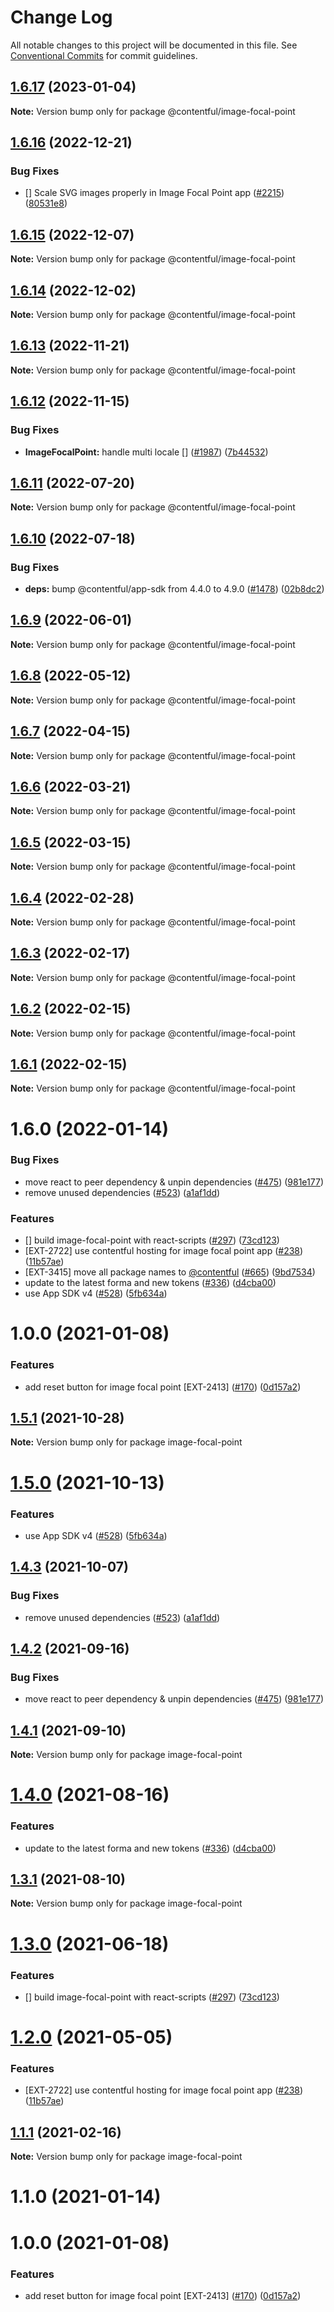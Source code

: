 # Change Log

All notable changes to this project will be documented in this file.
See [Conventional Commits](https://conventionalcommits.org) for commit guidelines.

## [1.6.17](https://github.com/contentful/apps/compare/@contentful/image-focal-point@1.6.16...@contentful/image-focal-point@1.6.17) (2023-01-04)

**Note:** Version bump only for package @contentful/image-focal-point

## [1.6.16](https://github.com/contentful/apps/compare/@contentful/image-focal-point@1.6.15...@contentful/image-focal-point@1.6.16) (2022-12-21)

### Bug Fixes

- [] Scale SVG images properly in Image Focal Point app ([#2215](https://github.com/contentful/apps/issues/2215)) ([80531e8](https://github.com/contentful/apps/commit/80531e82c7a7b571b15f18cf7d133bf13391009c))

## [1.6.15](https://github.com/contentful/apps/compare/@contentful/image-focal-point@1.6.14...@contentful/image-focal-point@1.6.15) (2022-12-07)

**Note:** Version bump only for package @contentful/image-focal-point

## [1.6.14](https://github.com/contentful/apps/compare/@contentful/image-focal-point@1.6.13...@contentful/image-focal-point@1.6.14) (2022-12-02)

**Note:** Version bump only for package @contentful/image-focal-point

## [1.6.13](https://github.com/contentful/apps/compare/@contentful/image-focal-point@1.6.12...@contentful/image-focal-point@1.6.13) (2022-11-21)

**Note:** Version bump only for package @contentful/image-focal-point

## [1.6.12](https://github.com/contentful/apps/compare/@contentful/image-focal-point@1.6.11...@contentful/image-focal-point@1.6.12) (2022-11-15)

### Bug Fixes

- **ImageFocalPoint:** handle multi locale [] ([#1987](https://github.com/contentful/apps/issues/1987)) ([7b44532](https://github.com/contentful/apps/commit/7b445321e8ee442a34adbdde3ecb1e26675001f2))

## [1.6.11](https://github.com/contentful/apps/compare/@contentful/image-focal-point@1.6.10...@contentful/image-focal-point@1.6.11) (2022-07-20)

**Note:** Version bump only for package @contentful/image-focal-point

## [1.6.10](https://github.com/contentful/apps/compare/@contentful/image-focal-point@1.6.9...@contentful/image-focal-point@1.6.10) (2022-07-18)

### Bug Fixes

- **deps:** bump @contentful/app-sdk from 4.4.0 to 4.9.0 ([#1478](https://github.com/contentful/apps/issues/1478)) ([02b8dc2](https://github.com/contentful/apps/commit/02b8dc2396ff48c98052b0203c7d13197ecf6310))

## [1.6.9](https://github.com/contentful/apps/compare/@contentful/image-focal-point@1.6.8...@contentful/image-focal-point@1.6.9) (2022-06-01)

**Note:** Version bump only for package @contentful/image-focal-point

## [1.6.8](https://github.com/contentful/apps/compare/@contentful/image-focal-point@1.6.7...@contentful/image-focal-point@1.6.8) (2022-05-12)

**Note:** Version bump only for package @contentful/image-focal-point

## [1.6.7](https://github.com/contentful/apps/compare/@contentful/image-focal-point@1.6.6...@contentful/image-focal-point@1.6.7) (2022-04-15)

**Note:** Version bump only for package @contentful/image-focal-point

## [1.6.6](https://github.com/contentful/apps/compare/@contentful/image-focal-point@1.6.5...@contentful/image-focal-point@1.6.6) (2022-03-21)

**Note:** Version bump only for package @contentful/image-focal-point

## [1.6.5](https://github.com/contentful/apps/compare/@contentful/image-focal-point@1.6.4...@contentful/image-focal-point@1.6.5) (2022-03-15)

**Note:** Version bump only for package @contentful/image-focal-point

## [1.6.4](https://github.com/contentful/apps/compare/@contentful/image-focal-point@1.6.3...@contentful/image-focal-point@1.6.4) (2022-02-28)

**Note:** Version bump only for package @contentful/image-focal-point

## [1.6.3](https://github.com/contentful/apps/compare/@contentful/image-focal-point@1.6.2...@contentful/image-focal-point@1.6.3) (2022-02-17)

**Note:** Version bump only for package @contentful/image-focal-point

## [1.6.2](https://github.com/contentful/apps/compare/@contentful/image-focal-point@1.6.1...@contentful/image-focal-point@1.6.2) (2022-02-15)

**Note:** Version bump only for package @contentful/image-focal-point

## [1.6.1](https://github.com/contentful/apps/compare/@contentful/image-focal-point@1.6.0...@contentful/image-focal-point@1.6.1) (2022-02-15)

**Note:** Version bump only for package @contentful/image-focal-point

# 1.6.0 (2022-01-14)

### Bug Fixes

- move react to peer dependency & unpin dependencies ([#475](https://github.com/contentful/apps/issues/475)) ([981e177](https://github.com/contentful/apps/commit/981e177092fafdcce211822277d3ee0dad7ae689))
- remove unused dependencies ([#523](https://github.com/contentful/apps/issues/523)) ([a1af1dd](https://github.com/contentful/apps/commit/a1af1dd07726c1119e0c16fcbdfb3bea4f88dae2))

### Features

- [] build image-focal-point with react-scripts ([#297](https://github.com/contentful/apps/issues/297)) ([73cd123](https://github.com/contentful/apps/commit/73cd1239f83c7214a2c47f9ab1c3c9d503d5c8ae))
- [EXT-2722] use contentful hosting for image focal point app ([#238](https://github.com/contentful/apps/issues/238)) ([11b57ae](https://github.com/contentful/apps/commit/11b57ae3e4fb5dd376544d89056430b71883517c))
- [EXT-3415] move all package names to [@contentful](https://github.com/contentful) ([#665](https://github.com/contentful/apps/issues/665)) ([9bd7534](https://github.com/contentful/apps/commit/9bd75340860e59f25b4eed900a832a482508f603))
- update to the latest forma and new tokens ([#336](https://github.com/contentful/apps/issues/336)) ([d4cba00](https://github.com/contentful/apps/commit/d4cba009066b590b790b0d32bb1afbcf699d3bee))
- use App SDK v4 ([#528](https://github.com/contentful/apps/issues/528)) ([5fb634a](https://github.com/contentful/apps/commit/5fb634a0679de8af4ada0de3d571a8a5e5564090))

# 1.0.0 (2021-01-08)

### Features

- add reset button for image focal point [EXT-2413] ([#170](https://github.com/contentful/apps/issues/170)) ([0d157a2](https://github.com/contentful/apps/commit/0d157a26bf9c242357b4bce4cb9807270649710c))

## [1.5.1](https://github.com/contentful/apps/compare/image-focal-point@1.5.0...image-focal-point@1.5.1) (2021-10-28)

**Note:** Version bump only for package image-focal-point

# [1.5.0](https://github.com/contentful/apps/compare/image-focal-point@1.4.3...image-focal-point@1.5.0) (2021-10-13)

### Features

- use App SDK v4 ([#528](https://github.com/contentful/apps/issues/528)) ([5fb634a](https://github.com/contentful/apps/commit/5fb634a0679de8af4ada0de3d571a8a5e5564090))

## [1.4.3](https://github.com/contentful/apps/compare/image-focal-point@1.4.2...image-focal-point@1.4.3) (2021-10-07)

### Bug Fixes

- remove unused dependencies ([#523](https://github.com/contentful/apps/issues/523)) ([a1af1dd](https://github.com/contentful/apps/commit/a1af1dd07726c1119e0c16fcbdfb3bea4f88dae2))

## [1.4.2](https://github.com/contentful/apps/compare/image-focal-point@1.4.1...image-focal-point@1.4.2) (2021-09-16)

### Bug Fixes

- move react to peer dependency & unpin dependencies ([#475](https://github.com/contentful/apps/issues/475)) ([981e177](https://github.com/contentful/apps/commit/981e177092fafdcce211822277d3ee0dad7ae689))

## [1.4.1](https://github.com/contentful/apps/compare/image-focal-point@1.4.0...image-focal-point@1.4.1) (2021-09-10)

**Note:** Version bump only for package image-focal-point

# [1.4.0](https://github.com/contentful/apps/compare/image-focal-point@1.3.1...image-focal-point@1.4.0) (2021-08-16)

### Features

- update to the latest forma and new tokens ([#336](https://github.com/contentful/apps/issues/336)) ([d4cba00](https://github.com/contentful/apps/commit/d4cba009066b590b790b0d32bb1afbcf699d3bee))

## [1.3.1](https://github.com/contentful/apps/compare/image-focal-point@1.3.0...image-focal-point@1.3.1) (2021-08-10)

**Note:** Version bump only for package image-focal-point

# [1.3.0](https://github.com/contentful/apps/compare/image-focal-point@1.2.0...image-focal-point@1.3.0) (2021-06-18)

### Features

- [] build image-focal-point with react-scripts ([#297](https://github.com/contentful/apps/issues/297)) ([73cd123](https://github.com/contentful/apps/commit/73cd1239f83c7214a2c47f9ab1c3c9d503d5c8ae))

# [1.2.0](https://github.com/contentful/apps/compare/image-focal-point@1.1.1...image-focal-point@1.2.0) (2021-05-05)

### Features

- [EXT-2722] use contentful hosting for image focal point app ([#238](https://github.com/contentful/apps/issues/238)) ([11b57ae](https://github.com/contentful/apps/commit/11b57ae3e4fb5dd376544d89056430b71883517c))

## [1.1.1](https://github.com/contentful/apps/compare/image-focal-point@1.1.0...image-focal-point@1.1.1) (2021-02-16)

**Note:** Version bump only for package image-focal-point

# 1.1.0 (2021-01-14)

# 1.0.0 (2021-01-08)

### Features

- add reset button for image focal point [EXT-2413] ([#170](https://github.com/contentful/apps/issues/170)) ([0d157a2](https://github.com/contentful/apps/commit/0d157a26bf9c242357b4bce4cb9807270649710c))
